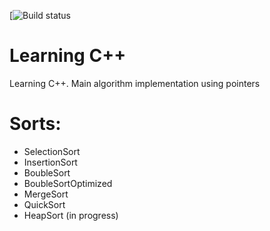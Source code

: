 [![Build status](https://ci.appveyor.com/project/valentk777/learning-cpp)

# Learning C++
Learning C++. Main algorithm implementation using pointers

# Sorts:
*  SelectionSort
*  InsertionSort
*  BoubleSort
*  BoubleSortOptimized
*  MergeSort
*  QuickSort
*  HeapSort (in progress)
